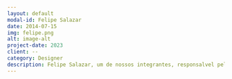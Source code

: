```yaml
---
layout: default
modal-id: Felipe Salazar
date: 2014-07-15
img: felipe.png
alt: image-alt
project-date: 2023
client: --
category: Designer
description: Felipe Salazar, um de nossos integrantes, responsalvel pelo design. Nam.
---
```

